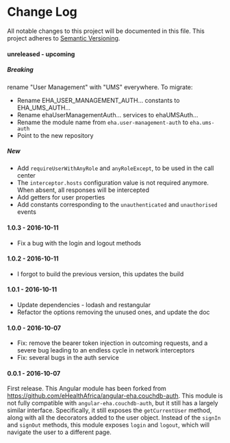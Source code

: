 # Change Log

All notable changes to this project will be documented in this file.
This project adheres to [Semantic Versioning](http://semver.org/).


#### unreleased - upcoming

##### Breaking

rename "User Management" with "UMS" everywhere. To migrate:
- Rename EHA_USER_MANAGEMENT_AUTH... constants to EHA_UMS_AUTH...
- Rename ehaUserManagementAuth... services to ehaUMSAuth...
- Rename the module name from `eha.user-management-auth` to `eha.ums-auth`
- Point to the new repository

##### New

- Add `requireUserWithAnyRole` and `anyRoleExcept`, to be used in the
  call center
- The `interceptor.hosts` configuration value is not required
  anymore. When absent, all responses will be intercepted
- Add getters for user properties
- Add constants corresponding to the `unauthenticated` and
  `unauthorised` events

#### 1.0.3 - 2016-10-11

- Fix a bug with the login and logout methods

#### 1.0.2 - 2016-10-11

- I forgot to build the previous version, this updates the build

#### 1.0.1 - 2016-10-11

- Update dependencies - lodash and restangular
- Refactor the options removing the unused ones, and update the doc

#### 1.0.0 - 2016-10-07

- Fix: remove the bearer token injection in outcoming requests, and a
  severe bug leading to an endless cycle in network interceptors
- Fix: several bugs in the auth service

#### 0.0.1 - 2016-10-07

First release. This Angular module has been forked from
<https://github.com/eHealthAfrica/angular-eha.couchdb-auth>. This
module is not fully compatible with `angular-eha.couchdb-auth`, but it
still has a largely similar interface. Specifically, it still exposes
the `getCurrentUser` method, along with all the decorators added to
the user object. Instead of the `signIn` and `signOut` methods, this
module exposes `login` and `logout`, which will navigate the user to a
different page.
